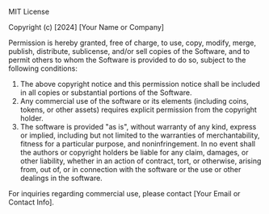 MIT License

Copyright (c) [2024] [Your Name or Company]

Permission is hereby granted, free of charge, to use, copy, modify, merge, publish, distribute, sublicense, and/or sell copies of the Software, and to permit others to whom the Software is provided to do so, subject to the following conditions:

1. The above copyright notice and this permission notice shall be included in all copies or substantial portions of the Software.
2. Any commercial use of the software or its elements (including coins, tokens, or other assets) requires explicit permission from the copyright holder. 
3. The software is provided "as is", without warranty of any kind, express or implied, including but not limited to the warranties of merchantability, fitness for a particular purpose, and noninfringement. In no event shall the authors or copyright holders be liable for any claim, damages, or other liability, whether in an action of contract, tort, or otherwise, arising from, out of, or in connection with the software or the use or other dealings in the software.

For inquiries regarding commercial use, please contact [Your Email or Contact Info].

